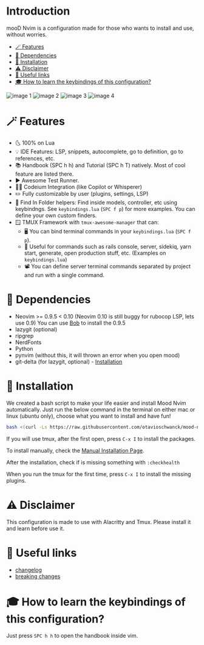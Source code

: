 # Introduction

mooD Nvim is a configuration made for those who wants to install and use, without worries.

<!--toc:start-->
- [🪄 Features](#-features)
- [📃 Dependencies](#-dependencies)
- [💾 Installation](#-installation)
- [⚠️ Disclaimer](#️-disclaimer)
- [🔗 Useful links](#-useful-links)
- [🎓 How to learn the keybindings of this configuration?](#-how-to-learn-the-keybindings-of-this-configuration)
<!--toc:end-->

![image 1](https://i.imgur.com/GhD6HgM.png)
![image 2](https://i.imgur.com/nCPvYFN.png)
![image 3](https://i.imgur.com/baphYpq.png)
![image 4](https://i.imgur.com/sYYWXYt.png)

# 🪄 Features

- 🌜 100% on Lua
- 💡 IDE Features: LSP, snippets, autocomplete, go to definition, go to references, etc.
- 📚 Handbook (SPC h h) and Tutorial (SPC h T) natively.  Most of cool feature are listed there.
- ▶️ Awesome Test Runner.
- 🧑‍✈️ Codeium Integration (like Copilot or Whisperer)
- ✏️ Fully customizable by user (plugins, settings, LSP)
- 🔎 Find In Folder helpers: Find inside models, controller, etc using keybindngs. See `keybindings.lua` (`SPC f p`) for more examples. You can define your own custom finders.
- 🪟 TMUX Framework with `tmux-awesome-manager` that can:
  - 🖥️ You can bind terminal commands in your `keybindings.lua` (`SPC f p`).
  - 🚃 Useful for commands such as rails console, server, sidekiq, yarn start, generate, open production stuff, etc. (Examples on `keybindings.lua`)
  - 📽️ You can define server terminal commands separated by project and run with a single command.

# 📃 Dependencies

- Neovim >= 0.9.5 < 0.10 (Neovim 0.10 is still buggy for rubocop LSP, lets use 0.9) You can use [Bob](https://github.com/MordechaiHadad/bob) to install the 0.9.5
- lazygit (optional)
- ripgrep
- NerdFonts
- Python
- pynvim (without this, it will thrown an error when you open mood)
- git-delta (for lazygit, optional) - [Installation](https://dandavison.github.io/delta/installation.html)

# 💾 Installation

We created a bash script to make your life easier and install Mood Nvim automatically.
Just run the below command in the terminal on either mac or linux (ubuntu only), choose what you want to install and have fun!

```sh
bash <(curl -Ls https://raw.githubusercontent.com/otavioschwanck/mood-nvim/main/bin/mood-installer.sh)
```
If you will use tmux, after the first open, press `C-x I` to install the packages.

To install manually, check the [Manual Installation Page](https://github.com/otavioschwanck/mood-nvim/wiki/Manual-Installation#manual-installation).

After the installation, check if is missing something with `:checkhealth`

When you run the tmux for the first time, press `C-x I` to install the missing plugins.

# ⚠️ Disclaimer

This configuration is made to use with Alacritty and Tmux.  Please install it and learn before use it.

# 🔗 Useful links

- [changelog](https://github.com/otavioschwanck/mood-nvim/wiki/Changelog) 
- [breaking changes](https://github.com/otavioschwanck/mood-nvim/wiki/Breaking-Changes) 

# 🎓 How to learn the keybindings of this configuration?

Just press `SPC h h` to open the handbook inside vim.
